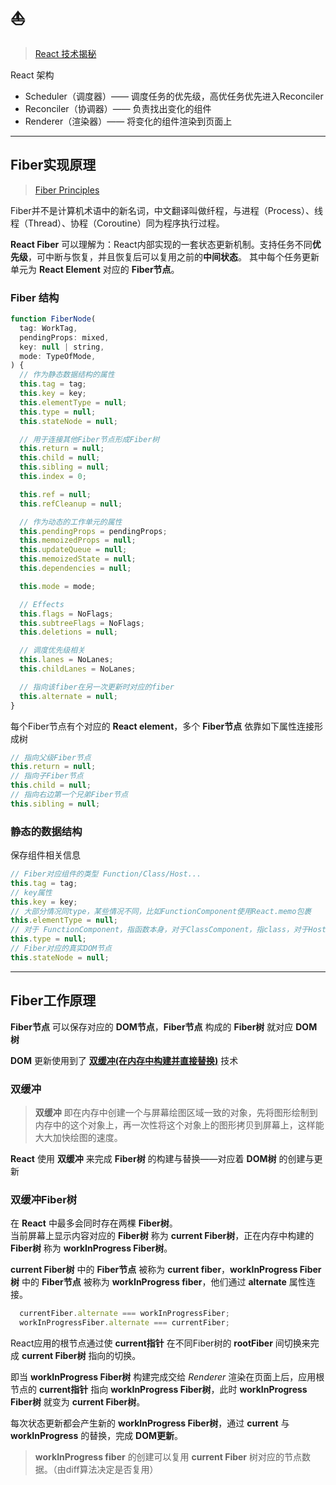 
# ⛵

> [React 技术揭秘](https://react.iamkasong.com/)

React 架构

- Scheduler（调度器）—— 调度任务的优先级，高优任务优先进入Reconciler
- Reconciler（协调器）—— 负责找出变化的组件
- Renderer（渲染器）—— 将变化的组件渲染到页面上

---

## Fiber实现原理

> [Fiber Principles](https://github.com/facebook/react/issues/7942)

Fiber并不是计算机术语中的新名词，中文翻译叫做纤程，与进程（Process）、线程（Thread）、协程（Coroutine）同为程序执行过程。

**React Fiber** 可以理解为：React内部实现的一套状态更新机制。支持任务不同**优先级**，可中断与恢复，并且恢复后可以复用之前的**中间状态**。
其中每个任务更新单元为 **React Element** 对应的 **Fiber节点**。

### Fiber 结构

```javascript
function FiberNode(
  tag: WorkTag,
  pendingProps: mixed,
  key: null | string,
  mode: TypeOfMode,
) {
  // 作为静态数据结构的属性
  this.tag = tag;
  this.key = key;
  this.elementType = null;
  this.type = null;
  this.stateNode = null;

  // 用于连接其他Fiber节点形成Fiber树
  this.return = null;
  this.child = null;
  this.sibling = null;
  this.index = 0;

  this.ref = null;
  this.refCleanup = null;

  // 作为动态的工作单元的属性
  this.pendingProps = pendingProps;
  this.memoizedProps = null;
  this.updateQueue = null;
  this.memoizedState = null;
  this.dependencies = null;

  this.mode = mode;

  // Effects
  this.flags = NoFlags;
  this.subtreeFlags = NoFlags;
  this.deletions = null;

  // 调度优先级相关
  this.lanes = NoLanes;
  this.childLanes = NoLanes;

  // 指向该fiber在另一次更新时对应的fiber
  this.alternate = null;
}
```

每个Fiber节点有个对应的 **React element**，多个 **Fiber节点** 依靠如下属性连接形成树

```JavaScript
// 指向父级Fiber节点
this.return = null;
// 指向子Fiber节点
this.child = null;
// 指向右边第一个兄弟Fiber节点
this.sibling = null;
```

### 静态的数据结构

保存组件相关信息

```javascript
// Fiber对应组件的类型 Function/Class/Host...
this.tag = tag;
// key属性
this.key = key;
// 大部分情况同type，某些情况不同，比如FunctionComponent使用React.memo包裹
this.elementType = null;
// 对于 FunctionComponent，指函数本身，对于ClassComponent，指class，对于HostComponent，指DOM节点tagName
this.type = null;
// Fiber对应的真实DOM节点
this.stateNode = null;
```

---

## Fiber工作原理

**Fiber节点** 可以保存对应的 **DOM节点**，**Fiber节点** 构成的 **Fiber树** 就对应 **DOM树**

**DOM** 更新使用到了 **[双缓冲(在内存中构建并直接替换)](https://baike.baidu.com/item/%E5%8F%8C%E7%BC%93%E5%86%B2/10953356)** 技术

### 双缓冲

> **双缓冲** 即在内存中创建一个与屏幕绘图区域一致的对象，先将图形绘制到内存中的这个对象上，再一次性将这个对象上的图形拷贝到屏幕上，这样能大大加快绘图的速度。

**React** 使用 **双缓冲** 来完成 **Fiber树** 的构建与替换——对应着 **DOM树** 的创建与更新

### 双缓冲Fiber树

在 **React** 中最多会同时存在两棵 **Fiber树**。  
当前屏幕上显示内容对应的 **Fiber树** 称为 **current Fiber树**，正在内存中构建的 **Fiber树** 称为 **workInProgress Fiber树**。

**current Fiber树** 中的 **Fiber节点** 被称为 **current fiber**，**workInProgress Fiber树** 中的 **Fiber节点** 被称为 **workInProgress fiber**，他们通过 **alternate** 属性连接。

```javascript
  currentFiber.alternate === workInProgressFiber;
  workInProgressFiber.alternate === currentFiber;
```

React应用的根节点通过使 **current指针** 在不同Fiber树的 **rootFiber** 间切换来完成 **current Fiber树** 指向的切换。

即当 **workInProgress Fiber树** 构建完成交给 *Renderer* 渲染在页面上后，应用根节点的 **current指针** 指向 **workInProgress Fiber树**，此时 **workInProgress Fiber树** 就变为 **current Fiber树**。

每次状态更新都会产生新的 **workInProgress Fiber树**，通过 **current** 与 **workInProgress** 的替换，完成 **DOM更新**。

> **workInProgress fiber** 的创建可以复用 **current Fiber** 树对应的节点数据。（由diff算法决定是否复用）
